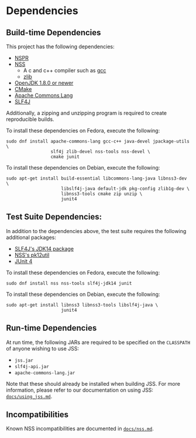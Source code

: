 # Dependencies

## Build-time Dependencies

This project has the following dependencies:

 - [NSPR](https://developer.mozilla.org/en-US/docs/Mozilla/Projects/NSPR)
 - [NSS](https://developer.mozilla.org/en-US/docs/Mozilla/Projects/NSS)
    - A c and c++ compiler such as [gcc](ttps://gcc.gnu.org/)
    - [zlib](https://zlib.net/)
 - [OpenJDK 1.8.0 or newer](http://openjdk.java.net/)
 - [CMake](https://cmake.org/)
 - [Apache Commons Lang](https://commons.apache.org/proper/commons-lang/)
 - [SLF4J](https://www.slf4j.org/)

Additionally, a zipping and unzipping program is required to create
reproducible builds.

To install these dependencies on Fedora, execute the following:

    sudo dnf install apache-commons-lang gcc-c++ java-devel jpackage-utils \
                     slf4j zlib-devel nss-tools nss-devel \
                     cmake junit

To install these dependencies on Debian, execute the following:

    sudo apt-get install build-essential libcommons-lang-java libnss3-dev \
                         libslf4j-java default-jdk pkg-config zlib1g-dev \
                         libnss3-tools cmake zip unzip \
                         junit4

## Test Suite Dependencies:

In addition to the dependencies above, the test suite requires the following
additional packages:

 - [SLF4J's JDK14 package](https://www.slf4j.org/api/org/slf4j/impl/JDK14LoggerAdapter.html)
 - [NSS's pk12util](https://developer.mozilla.org/en-US/docs/Mozilla/Projects/NSS/Reference/NSS_tools_:_pk12util)
 - [JUnit 4](https://junit.org/junit4/)

To install these dependencies on Fedora, execute the following:

    sudo dnf install nss nss-tools slf4j-jdk14 junit

To install these dependencies on Debian, execute the following:

    sudo apt-get install libnss3 libnss3-tools libslf4j-java \
                         junit4

## Run-time Dependencies

At run time, the following JARs are required to be specified on the
`CLASSPATH` of anyone wishing to use JSS:

 - `jss.jar`
 - `slf4j-api.jar`
 - `apache-commons-lang.jar`

Note that these should already be installed when building JSS. For more
information, please refer to our documentation on using JSS:
[`docs/using_jss.md`](using_jss.md).

## Incompatibilities

Known NSS incompatibilities are documented in [`docs/nss.md`](nss.md).
